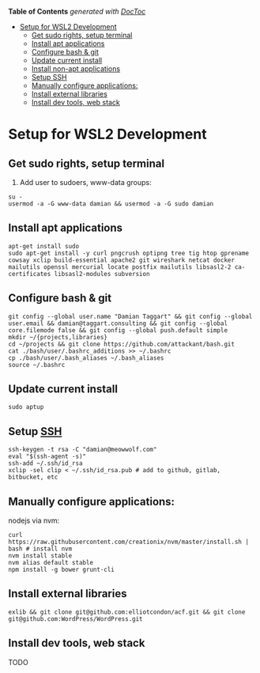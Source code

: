 <!-- START doctoc generated TOC please keep comment here to allow auto update -->
<!-- DON'T EDIT THIS SECTION, INSTEAD RE-RUN doctoc TO UPDATE -->
**Table of Contents**  *generated with [DocToc](https://github.com/thlorenz/doctoc)*

- [Setup for WSL2 Development](#setup-for-wsl2-development)
  - [Get sudo rights, setup terminal](#get-sudo-rights-setup-terminal)
  - [Install apt applications](#install-apt-applications)
  - [Configure bash & git](#configure-bash--git)
  - [Update current install](#update-current-install)
  - [Install non-apt applications](#install-non-apt-applications)
  - [Setup SSH](#setup-ssh)
  - [Manually configure applications:](#manually-configure-applications)
  - [Install external libraries](#install-external-libraries)
  - [Install dev tools, web stack](#install-dev-tools-web-stack)

<!-- END doctoc generated TOC please keep comment here to allow auto update -->



# Setup for WSL2 Development

## Get sudo rights, setup terminal
1. Add user to sudoers, www-data groups:
```
su -
usermod -a -G www-data damian && usermod -a -G sudo damian
```

## Install apt applications
```
apt-get install sudo
sudo apt-get install -y curl pngcrush optipng tree tig htop gprename cowsay xclip build-essential apache2 git wireshark netcat docker mailutils openssl mercurial locate postfix mailutils libsasl2-2 ca-certificates libsasl2-modules subversion
```

## Configure bash & git
```
git config --global user.name "Damian Taggart" && git config --global user.email && damian@taggart.consulting && git config --global core.filemode false && git config --global push.default simple
mkdir ~/{projects,libraries}
cd ~/projects && git clone https://github.com/attackant/bash.git
cat ./bash/user/.bashrc_additions >> ~/.bashrc
cp ./bash/user/.bash_aliases ~/.bash_aliases
source ~/.bashrc
```
## Update current install
`sudo aptup`

## Setup [SSH](https://help.github.com/articles/generating-ssh-keys/)
```
ssh-keygen -t rsa -C "damian@meowwolf.com"
eval "$(ssh-agent -s)"
ssh-add ~/.ssh/id_rsa
xclip -sel clip < ~/.ssh/id_rsa.pub # add to github, gitlab, bitbucket, etc
```
## Manually configure applications:
nodejs via nvm:
```
curl https://raw.githubusercontent.com/creationix/nvm/master/install.sh | bash # install nvm
nvm install stable
nvm alias default stable
npm install -g bower grunt-cli
```

## Install external libraries
```
exlib && git clone git@github.com:elliotcondon/acf.git && git clone git@github.com:WordPress/WordPress.git
```

## Install dev tools, web stack
TODO
